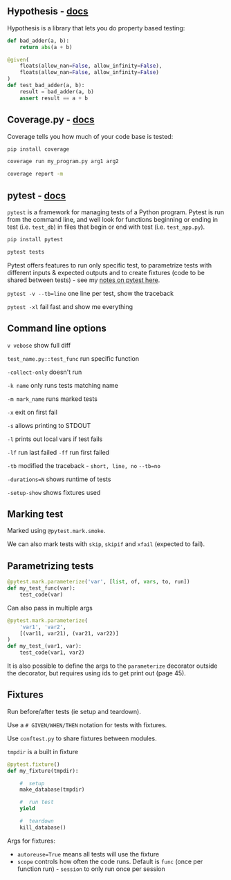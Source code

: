 ## Hypothesis - [docs](https://hypothesis.readthedocs.io/en/latest/)

Hypothesis is a library that lets you do property based testing:

```python
def bad_adder(a, b):
    return abs(a + b)

@given(
    floats(allow_nan=False, allow_infinity=False),
    floats(allow_nan=False, allow_infinity=False)
)
def test_bad_adder(a, b):
    result = bad_adder(a, b)
    assert result == a + b
```

## Coverage.py - [docs](https://coverage.readthedocs.io/en/v4.5.x/)

Coverage tells you how much of your code base is tested:

```bash
pip install coverage

coverage run my_program.py arg1 arg2

coverage report -m
```

## pytest - [docs](https://docs.pytest.org/en/latest/)

`pytest` is a framework for managing tests of a Python program.  Pytest is run from the command line, and well look for functions beginning or ending in test (i.e. `test_db`) in files that begin or end with test (i.e. `test_app.py`).

```bash
pip install pytest

pytest tests
```

Pytest offers features to run only specific test, to parametrize tests with different inputs & expected outputs and to create fixtures (code to be shared between tests) - see my [notes on pytest here]().


`pytest -v --tb=line` one line per test, show the traceback

`pytest -xl` fail fast and show me everything

## Command line options

`v vebose`  show full diff

`test_name.py::test_func` run specific function

`-collect-only` doesn't run

`-k name` only runs tests matching name

`-m mark_name` runs marked tests 

`-x` exit on first fail

`-s` allows printing to STDOUT

`-l` prints out local vars if test fails

`-lf` run last failed
`-ff` run first failed

`-tb` modified the traceback - `short, line, no`
`--tb=no`

`-durations=N` shows runtime of tests

`-setup-show` shows fixtures used

## Marking test

Marked using `@pytest.mark.smoke`.

We can also mark tests with `skip`, `skipif` and `xfail` (expected to fail).

## Parametrizing tests

```python
@pytest.mark.parameterize('var', [list, of, vars, to, run])
def my_test_func(var):
    test_code(var)
```

Can also pass in multiple args
```python
@pytest.mark.parameterize(
    'var1', 'var2',
    [(var11, var21), (var21, var22)]
)
def my_test_(var1, var):
    test_code(var1, var2)
```

It is also possible to define the args to the `parameterize` decorator outside the decorator, but requires using ids to get print out (page 45).

## Fixtures

Run before/after tests (ie setup and teardown).

Use a `# GIVEN/WHEN/THEN` notation for tests with fixtures.

Use `conftest.py` to share fixtures between modules.

`tmpdir` is a built in fixture

```python
@pytest.fixture()
def my_fixture(tmpdir):

    #  setup
    make_database(tmpdir)

    #  run test
    yield

    #  teardown
    kill_database()
```

Args for fixtures:
- `autoreuse=True` means all tests will use the fixture
- `scope` controls how often the code runs.  Default is `func` (once per function run) - `session` to only run once per session
